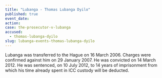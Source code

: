 ```yaml
---
title: "Lubanga - Thomas Lubanga Dyilo"
published: true
event_date:
action:
case: the-prosecutor-v-lubanga
accused:
  - thomas-lubanga-dyilo
slug: lubanga-events-thomas-lubanga-dyilo
---
```


Lubanga was transferred to the Hague on 16 March 2006. Charges were confirmed against him on 29 January 2007. He was convicted on 14 March 2012. He was sentenced, on 10 July 2012, to 14 years of imprisonment from which his time already spent in ICC custody will be deducted.

